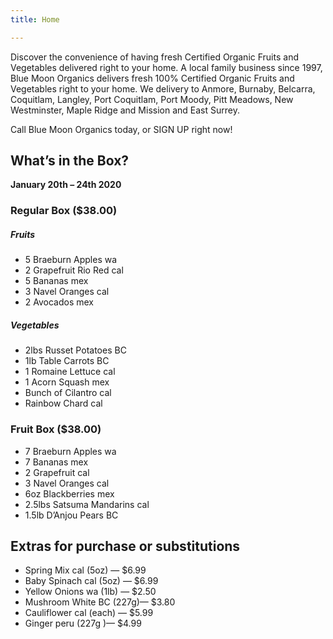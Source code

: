 ```yaml
---
title: Home

---
```

Discover the convenience of having fresh Certified Organic Fruits and Vegetables delivered right to your home. A local family business since 1997, Blue Moon Organics delivers fresh 100% Certified Organic Fruits and Vegetables right to your home. We delivery to Anmore, Burnaby, Belcarra, Coquitlam, Langley, Port Coquitlam, Port Moody, Pitt Meadows, New Westminster, Maple Ridge and Mission and East Surrey.

Call Blue Moon Organics today, or SIGN UP right now!

## What’s in the Box?

**January 20th – 24th 2020**

### Regular Box ($38.00)

##### Fruits

* 5 Braeburn Apples wa
* 2 Grapefruit Rio Red  cal
* 5 Bananas mex
* 3 Navel Oranges cal
* 2 Avocados  mex

##### Vegetables

* 2lbs Russet Potatoes BC
* 1lb Table Carrots  BC
* 1 Romaine Lettuce  cal
* 1 Acorn Squash   mex
* Bunch of Cilantro  cal
* Rainbow Chard  cal

### Fruit Box ($38.00)

* 7 Braeburn Apples  wa
* 7 Bananas  mex
* 2 Grapefruit  cal
* 3 Navel Oranges  cal
* 6oz Blackberries  mex
* 2.5lbs Satsuma Mandarins cal
* 1.5lb D’Anjou Pears  BC

## **Extras for purchase or substitutions**

* Spring Mix cal (5oz) — $6.99
* Baby Spinach   cal (5oz) — $6.99
* Yellow  Onions wa (1lb) — $2.50
* Mushroom White BC (227g)— $3.80
* Cauliflower cal (each) — $5.99 
* Ginger peru  (227g )— $4.99